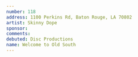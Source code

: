 ```yaml
---
number: 118
address: 1100 Perkins Rd, Baton Rouge, LA 70802
artist: Skinny Dope
sponsor: 
comments: 
debuted: Disc Productions
name: Welcome to Old South
---
```

